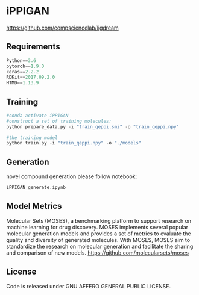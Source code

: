 # iPPIGAN


https://github.com/compsciencelab/ligdream

## Requirements
```python
Python==3.6
pytorch==1.9.0
keras==2.2.2
RDKit==2017.09.2.0
HTMD==1.13.9
```

## Training
```python
#conda activate iPPIGAN
#construct a set of training molecules:
python prepare_data.py -i "train_qeppi.smi" -o "train_qeppi.npy"

#the training model
python train.py -i "train_qeppi.npy" -o "./models"
```

## Generation
novel compound generation please follow notebook:

```python
iPPIGAN_generate.ipynb
```

## Model Metrics
Molecular Sets (MOSES), a benchmarking platform to support research on machine learning for drug discovery. MOSES implements several popular molecular generation models and provides a set of metrics to evaluate the quality and diversity of generated molecules. With MOSES, MOSES aim to standardize the research on molecular generation and facilitate the sharing and comparison of new models.
https://github.com/molecularsets/moses



## License
Code is released under GNU AFFERO GENERAL PUBLIC LICENSE.



